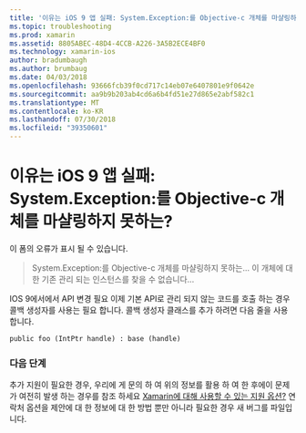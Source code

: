 ```yaml
---
title: '이유는 iOS 9 앱 실패: System.Exception:를 Objective-c 개체를 마샬링하지 못하는?'
ms.topic: troubleshooting
ms.prod: xamarin
ms.assetid: 8805ABEC-48D4-4CCB-A226-3A5B2ECE4BF0
ms.technology: xamarin-ios
author: bradumbaugh
ms.author: brumbaug
ms.date: 04/03/2018
ms.openlocfilehash: 93666fcb39f0cd717c14eb07e6407801e9f0642e
ms.sourcegitcommit: aa9b9b203ab4cd6a6b4fd51e27d865e2abf582c1
ms.translationtype: MT
ms.contentlocale: ko-KR
ms.lasthandoff: 07/30/2018
ms.locfileid: "39350601"
---
```

# <a name="why-does-my-ios-9-app-fail-with-systemexception-failed-to-marshal-the-objective-c-object"></a>이유는 iOS 9 앱 실패: System.Exception:를 Objective-c 개체를 마샬링하지 못하는?

이 폼의 오류가 표시 될 수 있습니다.

> System.Exception:를 Objective-c 개체를 마샬링하지 못하는... 이 개체에 대 한 기존 관리 되는 인스턴스를 찾을 수 없습니다...

IOS 9에서에서 API 변경 필요 이제 기본 API로 관리 되지 않는 코드를 호출 하는 경우 콜백 생성자를 사용는 필요 합니다. 콜백 생성자 클래스를 추가 하려면 다음 줄을 사용 합니다. 

`public foo (IntPtr handle) : base (handle) ` 

### <a name="next-steps"></a>다음 단계

추가 지원이 필요한 경우, 우리에 게 문의 하 여 위의 정보를 활용 하 여 한 후에이 문제가 여전히 발생 하는 경우를 참조 하세요 [Xamarin에 대해 사용할 수 있는 지원 옵션?](~/cross-platform/troubleshooting/support-options.md) 연락처 옵션을 제안에 대 한 정보에 대 한 방법 뿐만 아니라 필요한 경우 새 버그를 파일입니다. 
